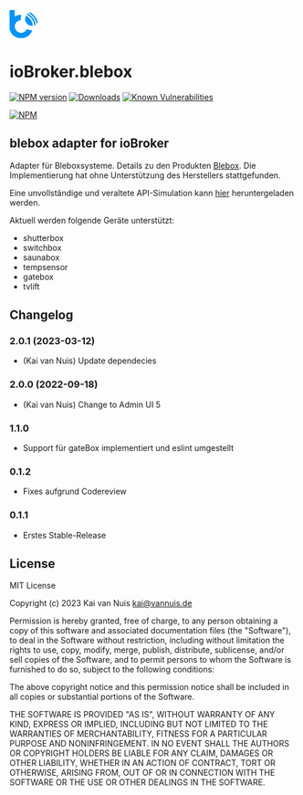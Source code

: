 ![Logo](admin/blebox.png)
# ioBroker.blebox

[![NPM version](http://img.shields.io/npm/v/iobroker.blebox.svg)](https://www.npmjs.com/package/iobroker.blebox)
[![Downloads](https://img.shields.io/npm/dm/iobroker.blebox.svg)](https://www.npmjs.com/package/iobroker.blebox)
[![Known Vulnerabilities](https://snyk.io/test/github/ka-vaNu/ioBroker.blebox/badge.svg)](https://snyk.io/test/github/ka-vaNu/ioBroker.blebox)

[![NPM](https://nodei.co/npm/iobroker.blebox.png?downloads=true)](https://nodei.co/npm/iobroker.blebox/)

## blebox adapter for ioBroker

Adapter für Bleboxsysteme. Details zu den Produkten [Blebox](https://blebox.eu/). Die Implementierung hat ohne Unterstützung des Herstellers stattgefunden. 

Eine unvollständige und veraltete API-Simulation kann [hier](https://github.com/blebox/blebox-virtual-devices) heruntergeladen werden.

Aktuell werden folgende Geräte unterstützt:

* shutterbox
* switchbox
* saunabox
* tempsensor
* gatebox
* tvlift

## Changelog

<!--
    Placeholder for the next version:
    ### **WORK IN PROGRESS**
-->

### 2.0.1 (2023-03-12)

* (Kai van Nuis) Update dependecies

### 2.0.0 (2022-09-18)

* (Kai van Nuis) Change to Admin UI 5

### 1.1.0

* Support für gateBox implementiert und eslint umgestellt

### 0.1.2

* Fixes aufgrund Codereview

### 0.1.1

* Erstes Stable-Release

## License
MIT License

Copyright (c) 2023 Kai van Nuis <kai@vannuis.de>

Permission is hereby granted, free of charge, to any person obtaining a copy
of this software and associated documentation files (the "Software"), to deal
in the Software without restriction, including without limitation the rights
to use, copy, modify, merge, publish, distribute, sublicense, and/or sell
copies of the Software, and to permit persons to whom the Software is
furnished to do so, subject to the following conditions:

The above copyright notice and this permission notice shall be included in all
copies or substantial portions of the Software.

THE SOFTWARE IS PROVIDED "AS IS", WITHOUT WARRANTY OF ANY KIND, EXPRESS OR
IMPLIED, INCLUDING BUT NOT LIMITED TO THE WARRANTIES OF MERCHANTABILITY,
FITNESS FOR A PARTICULAR PURPOSE AND NONINFRINGEMENT. IN NO EVENT SHALL THE
AUTHORS OR COPYRIGHT HOLDERS BE LIABLE FOR ANY CLAIM, DAMAGES OR OTHER
LIABILITY, WHETHER IN AN ACTION OF CONTRACT, TORT OR OTHERWISE, ARISING FROM,
OUT OF OR IN CONNECTION WITH THE SOFTWARE OR THE USE OR OTHER DEALINGS IN THE
SOFTWARE.
